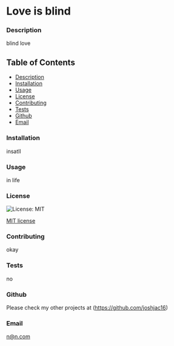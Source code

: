 # Love is blind

  ### Description
  blind love



  ## Table of Contents
  * [Description](#description)
  * [Installation](#installation)
  * [Usage](#usage)
  * [License](#license)
  * [Contributing](#contributing)
  * [Tests](#tests)
  * [Github](#github)
  * [Email](#email)



  ### Installation
  insatll

  ### Usage 
  in life

  ### License
   
  ![License: MIT](https://img.shields.io/badge/License-MIT-yellow.svg)

  [MIT license](https://choosealicense.com/licenses/mit/)

  ### Contributing
  okay

  ### Tests
  no

  ### Github
  Please check my other projects at 
  (https://github.com/joshjac16)

  ### Email
  n@n.com

